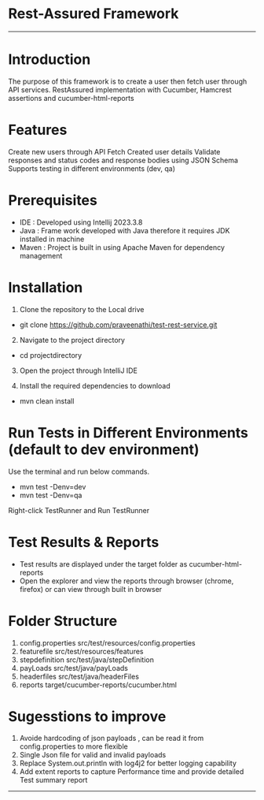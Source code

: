 # Rest-Assured Framework
***************************************************************************************
# Introduction

The purpose of this framework is to create a user then fetch user through API services.
RestAssured implementation with Cucumber, Hamcrest assertions and cucumber-html-reports

# Features

Create new users through API
Fetch Created user details
Validate responses and status codes and response bodies using JSON Schema
Supports testing in different environments (dev, qa)

# Prerequisites

* IDE : Developed using Intellij 2023.3.8
* Java : Frame work developed with Java therefore it requires JDK installed in machine
* Maven : Project is built in using Apache Maven for dependency management

# Installation 

1. Clone the repository to the Local drive

* git clone https://github.com/praveenathi/test-rest-service.git

2. Navigate to the project directory
* cd projectdirectory

3. Open the project through IntelliJ IDE

4. Install the required dependencies to download
* mvn clean install

# Run Tests in Different Environments (default to dev environment)

Use the terminal and run below commands.
* mvn test -Denv=dev
* mvn test -Denv=qa

Right-click TestRunner and Run TestRunner 

# Test Results & Reports

* Test results are displayed under the target folder as cucumber-html-reports
* Open the explorer and view the reports through browser (chrome, firefox) or can view through built in browser

# Folder Structure

1. config.properties src/test/resources/config.properties
2. featurefile src/test/resources/features
3. stepdefinition src/test/java/stepDefinition
4. payLoads src/test/java/payLoads
5. headerfiles src/test/java/headerFiles
6. reports target/cucumber-reports/cucumber.html

# Sugesstions to improve

1. Avoide hardcoding of json payloads , can be read it from config.properties to more flexible
2. Single Json file for valid and invalid payloads
3. Replace System.out.println with log4j2 for better logging capability
4. Add extent reports to capture Performance time and provide detailed Test summary report

***********************************************************************************************


